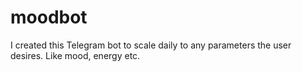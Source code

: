 # moodbot
I created this Telegram bot to scale daily to any parameters the user desires. Like mood, energy etc.
